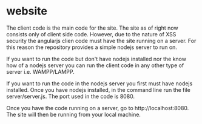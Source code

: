 website
=======

The client code is the main code for the site. The site as of right now
consists only of client side code. However, due to the nature of XSS security
the angularjs clien code must have the site running on a server. For this
reason the repository provides a simple nodejs server to run on. 

If you want to run the code but don't have nodejs installed nor the know how
of a nodejs server you can run the client code in any other
type of server i.e. WAMPP/LAMPP.

If you want to run the code in the nodejs server you first must have nodejs installed. 
Once you have nodejs installed, in the command line run the file server/server.js. The port
used in the code is 8080.

Once you have the code running on a server, go to http://localhost:8080. The site will
then be running from your local machine. 
